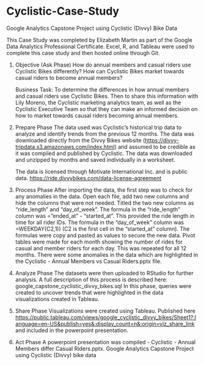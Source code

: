 # Cyclistic-Case-Study
Google Analytics Capstone Project using Cyclistic (Divvy) Bike Data

This Case Study was completed by Elizabeth Martin as part of the Google Data Analytics Professional Certificate. Excel, R, and Tableau were used to complete this case study and then hosted online through Git.

1. Objective (Ask Phase)
How do annual members and casual riders use Cyclistic Bikes differently? 
How can Cyclistic Bikes market towards casual riders to become annual members?  

    Business Task: To determine the differences in how annual members and casual riders use Cyclistic Bikes. Then to share this information with Lily Moreno, the Cyclistic marketing analytics team, as well as the Cyclistic Executive Team so that they can make an informed decision on how to market towards causal riders becoming annual members. 

2. Prepare Phase
The data used was Cyclistic’s historical trip data to analyze and identify trends from the previous 12 months. The data was downloaded directly from the Divvy Bikes website (https://divvy-tripdata.s3.amazonaws.com/index.html) and assumed to be credible as it was compiled and published by Cyclistic.  The data was downloaded and unzipped by months and saved individually in a worksheet.

    The data is licensed through Motivate International Inc. and is public data. https://ride.divvybikes.com/data-license-agreement

3. Process Phase
After importing the data, the first step was to check for any anomalies in the data. Open each file, add two new columns and hide the columns that were not needed.  Titled the two new columns as “ride_length” and “day_of_week”.  The formula in the “ride_length” column was =”ended_at” - “started_at”. This provided the ride length in time for all rider IDs. The formula in the “day_of_week” column was =WEEKDAY(C2,1)) (C2 is the first cell in the “started_at” column). The formulas were copy and pasted as values to secure the new data. Pivot tables were made for each month showing the number of rides for casual and member riders for each day. This was repeated for all 12 months. 
There were some anomalies in the data which are highlighted in the Cyclistic - Annual Members vs Casual Riders.pptx file.

4. Analyze Phase
The datasets were then uploaded to RStudio for further analysis. A full description of this process is described here: google_capstone_cyclistic_divvy_bikes.sql
In this phase, queries were created to uncover trends that were highlighted in the data visualizations created in Tableau.

5. Share Phase
Visualizations were created using Tableau. Published here https://public.tableau.com/views/google_cyclistic_divvy_bikes/Sheet1?:language=en-US&publish=yes&:display_count=n&:origin=viz_share_link and included in the powerpoint presentation.

6. Act Phase
A powerpoint presentation was compiled - Cyclistic - Annual Members differ Casual Riders.pptx.
Google Analytics Capstone Project using Cyclistic (Divvy) bike data
